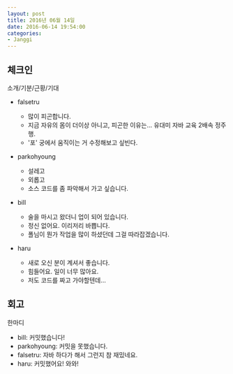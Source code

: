 ```yaml
---
layout: post
title: 2016년 06월 14일
date: 2016-06-14 19:54:00
categories:
- Janggi
---
```


## 체크인

소개/기분/근황/기대

* falsetru
  * 많이 피곤합니다.
  * 지금 자유의 몸이 더이상 아니고, 피곤한 이유는... 유대미 자바 교육 2배속 정주행.
  * '포' 궁에서 움직이는 거 수정해보고 싶빈다.

* parkohyoung
  * 설레고
  * 외롭고
  * 소스 코드를 좀 파악해서 가고 싶습니다.

* bill
  * 술을 마시고 왔더니 업이 되어 있습니다.
  * 정신 없어요. 이리저리 바쁩니다.
  * 폴님이 뭔가 작업을 많이 하셨던데 그걸 따라잡겠습니다.

* haru
  * 새로 오신 분이 계셔서 좋습니다.
  * 힘들어요. 일이 너무 많아요.
  * 저도 코드를 짜고 가야할텐데...

## 회고

한마디

* bill: 커밋했습니다!
* parkohyoung: 커밋을 못했습니다.
* falsetru: 자바 하다가 해서 그런지 참 재밌네요.
* haru: 커밋했어요! 와와!

